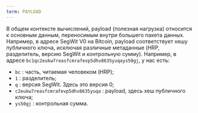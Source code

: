 ```yaml
---
term: PAYLOAD
---
```


В общем контексте вычислений, payload (полезная нагрузка) относится к основным данным, переносимым внутри большего пакета данных. Например, в адресе SegWit V0 на Bitcoin, payload соответствует хешу публичного ключа, исключая различные метаданные (HRP, разделитель, версию SegWit и контрольную сумму). Например, в адресе `bc1qc2eukw7reasfcmrafevp5dhv8635yuqays50gj`, у нас есть:
* `bc` : часть, читаемая человеком (HRP);
* `1` : разделитель;
* `q` : версия SegWit. Здесь это версия 0;
* `c2eukw7reasfcmrafevp5dhv8635yuqa` : payload, здесь хеш публичного ключа;
* `ys50gj` : контрольная сумма.